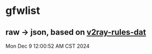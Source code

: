 # gfwlist
## raw -> json, based on [v2ray-rules-dat](https://github.com/Loyalsoldier/v2ray-rules-dat)
Mon Dec  9 12:00:52 AM CST 2024

